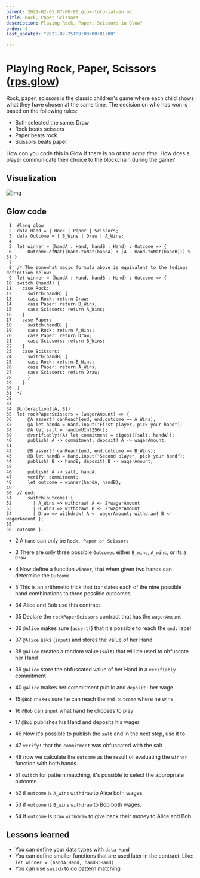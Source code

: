 ```yaml
---
parent: 2021-02-03_07-00-00_glow-tutorial-en.md
title: Rock, Paper Scissors
description: Playing Rock, Paper, Scissors in Glow?
order: 4
last_updated: "2021-02-25T09:00:00+01:00"

---
```

# Playing Rock, Paper, Scissors ([rps.glow](https://gitlab.com/mukn/glow/-/blob/master/dapps/rps.glow))

Rock, paper, scissors is the classic children's game where each child shows what they have chosen at the same time.
The decision on who has won is based on the following rules:

-   Both selected the same: Draw
-   Rock beats scissors
-   Paper beats rock
-   Scissors beats paper

How con you code this in Glow if there is no *at the same time*.
How does a player communicate their choice to the blockchain during the game?


## Visualization

![img](https://ucarecdn.com/d5dde20b-63c6-4cd7-b774-6694f4080cc8/rpsmin.png)


## Glow code

     1  #lang glow
     2  data Hand = | Rock | Paper | Scissors;
     3  data Outcome = | B_Wins | Draw | A_Wins;
     4
     5  let winner = (handA : Hand, handB : Hand) : Outcome => {
     6      Outcome.ofNat((Hand.toNat(handA) + (4 - Hand.toNat(handB))) % 3) }
     7
     8  /* The somewhat magic formula above is equivalent to the tedious definition below:
     9  let winner = (handA : Hand, handB : Hand) : Outcome => {
    10  switch (handA) {
    11    case Rock:
    12      switch(handB) {
    13      case Rock: return Draw;
    14      case Paper: return B_Wins;
    15      case Scissors: return A_Wins;
    16    }
    17    case Paper:
    18      switch(handB) {
    19      case Rock: return A_Wins;
    20      case Paper: return Draw;
    21      case Scissors: return B_Wins;
    22    }
    23    case Scissors:
    24      switch(handB) {
    25      case Rock: return B_Wins;
    26      case Paper: return A_Wins;
    27      case Scissors: return Draw;
    28      }
    29    }
    30  }
    31  */
    32
    33
    34  @interaction([A, B])
    35  let rockPaperScissors = (wagerAmount) => {
    36      @A assert! canReach(end, end.outcome == A_Wins);
    37      @A let handA = Hand.input("First player, pick your hand");
    38      @A let salt = randomUInt256();
    39      @verifiably!(A) let commitment = digest([salt, handA]);
    40      publish! A -> commitment; deposit! A -> wagerAmount;
    41
    42      @B assert! canReach(end, end.outcome == B_Wins);
    43      @B let handB = Hand.input("Second player, pick your hand");
    44      publish! B -> handB; deposit! B -> wagerAmount;
    45
    46      publish! A -> salt, handA;
    47      verify! commitment;
    48      let outcome = winner(handA, handB);
    49
    50  // end:
    51      switch(outcome) {
    52        | A_Wins => withdraw! A <- 2*wagerAmount
    53        | B_Wins => withdraw! B <- 2*wagerAmount
    54        | Draw => withdraw! A <- wagerAmount; withdraw! B <- wagerAmount };
    55
    56  outcome };

- 2  A `Hand` can only be `Rock, Paper or Scissors`
- 3  There are only three possible `Outcomes` either `B_wins`, `A_wins`, or its a `Draw`
- 4  Now define a function `winner`, that when given two hands can determine the `Outcome`
- 5  This is an arithmetic trick that translates each of the nine possible hand combinations to three possible outcomes

- 34  Alice and Bob use this contract
- 35  Declare the `rockPaperScissors` contract that has the `wagerAmount`
- 36  `@Alice` makes sure (`assert!`) that it's possible to reach the `end:` label
- 37  `@Alice` asks (`input`) and stores the value of her Hand.
- 38  `@Alice` creates a random value (`salt`) that will be used to obfuscate her Hand
- 39  `@Alice` store the obfuscated value of her Hand in a `verifiably` commitment
- 40  `@Alice` makes her commitment public and `deposit!` her wage.

- 15 `@Bob` makes sure he can reach the `end.outcome` where he wins
- 16 `@Bob` can `input` what hand he chooses to play
- 17 `@Bob` publishes his Hand and deposits his wager

- 46 Now it's possible to publish the `salt` and in the next step, use it to
- 47 `verify!` that the `commitment` was obfuscated with the salt
- 48 now we calculate the `outcome` as the result of evaluating the `winner` function with both hands.
- 51 `switch` for pattern matching, it's possible to select the appropriate outcome.
- 52 if `outcome` is `A_wins` `withdraw` to Alice both wages.
- 53 if `outcome` is `B_wins` `withdraw` to Bob both wages.
- 54 if `outcome` is `Draw` `withdraw` to give back their money to Alice and Bob.

## Lessons learned

-   You can define your data types with `data Hand`
-   You can define smaller functions that are used later in the contract. Like: `let winner = (handA:Hand, handB:Hand)`
-   You can use `switch` to do pattern matching
